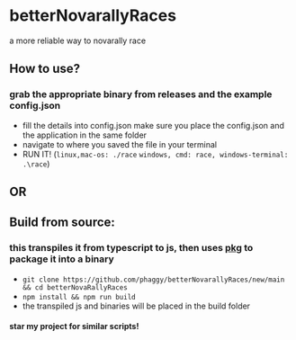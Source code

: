 # betterNovarallyRaces
a more reliable way to novarally race

## How to use?
### grab the appropriate binary from releases and the example config.json
* fill the details into config.json make sure you place the config.json and the application in the same folder
* navigate to where you saved the file in your terminal
* RUN IT! (```linux,mac-os: ./race``` ```windows, cmd: race, windows-terminal: .\race```)

## OR

## Build from source:
### this transpiles it from typescript to js, then uses [pkg](https://www.npmjs.com/package/pkg) to package it into a binary
* ```git clone https://github.com/phaggy/betterNovarallyRaces/new/main && cd betterNovaRallyRaces```
* ```npm install && npm run build```
* the transpiled js and binaries will be placed in the build folder

#### star my project for similar scripts!
